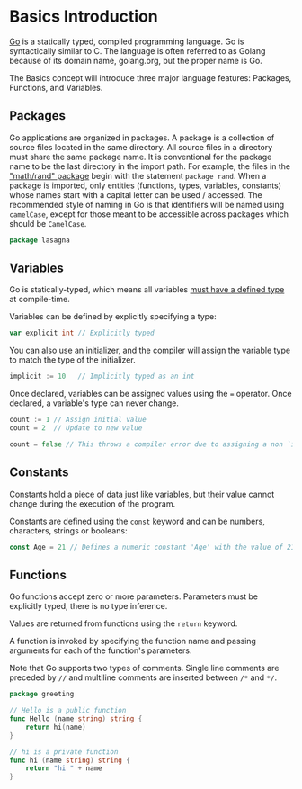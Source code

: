 # Basics Introduction

[Go](https://golang.org) is a statically typed, compiled programming language.
Go is syntactically similar to C.
The language is often referred to as Golang because of its domain name, golang.org, but the proper name is Go.

The Basics concept will introduce three major language features: Packages, Functions, and Variables.

## Packages

Go applications are organized in packages.
A package is a collection of source files located in the same directory.
All source files in a directory must share the same package name.
It is conventional for the package name to be the last directory in the import path. For example, the files in the ["math/rand" package](https://golang.org/src/math/rand/) begin with the statement `package rand`.
When a package is imported, only entities (functions, types, variables, constants) whose names start with a capital letter can be used / accessed.
The recommended style of naming in Go is that identifiers will be named using `camelCase`, except for those meant to be accessible across packages which should be `CamelCase`.

```go
package lasagna
```

## Variables

Go is statically-typed, which means all variables [must have a defined type](https://en.wikipedia.org/wiki/Type_system) at compile-time.

Variables can be defined by explicitly specifying a type:

```go
var explicit int // Explicitly typed
```

You can also use an initializer, and the compiler will assign the variable type to match the type of the initializer.

```go
implicit := 10   // Implicitly typed as an int
```

Once declared, variables can be assigned values using the `=` operator.
Once declared, a variable's type can never change.

```go
count := 1 // Assign initial value
count = 2  // Update to new value

count = false // This throws a compiler error due to assigning a non `int` type
```

## Constants

Constants hold a piece of data just like variables, but their value cannot change during the execution of the program.

Constants are defined using the `const` keyword and can be numbers, characters, strings or booleans:

```go
const Age = 21 // Defines a numeric constant 'Age' with the value of 21
```

## Functions

Go functions accept zero or more parameters.
Parameters must be explicitly typed, there is no type inference.

Values are returned from functions using the `return` keyword.

A function is invoked by specifying the function name and passing arguments for each of the function's parameters.

Note that Go supports two types of comments.
Single line comments are preceded by `//` and multiline comments are inserted between `/*` and `*/`.

```go
package greeting

// Hello is a public function
func Hello (name string) string {
    return hi(name)
}

// hi is a private function
func hi (name string) string {
    return "hi " + name
}
```
